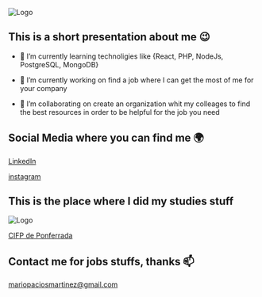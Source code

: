 ![Logo](https://mpmfirst.com/assets/img/logo.png)

## This is a short presentation about me 😉

- 🌱 I’m currently learning technoligies like {React, PHP, NodeJs, PostgreSQL, MongoDB}

- 🔭 I’m currently working on find a job where I can get the most of me for your company

- 👯 I’m collaborating on create an organization whit my colleages to find the best resources in order to be helpful for the job you need

## Social Media where you can find me 🌍

[LinkedIn](https://www.linkedin.com/feed/)

[instagram](https://www.instagram.com/mariopaciosmartinez/)

## This is the place where I did my studies stuff

![Logo](http://programa.cifpponferrada.es/132x60xrojo1.png.pagespeed.ic.swH90I-xXx.png)

[CIFP de Ponferrada](http://cifpponferrada.centros.educa.jcyl.es/sitio/)

## Contact me for jobs stuffs, thanks 📫

[mariopaciosmartinez@gmail.com](mailto:mariopaciosmartinez@gmail.com)

<!--
**mariopaciosmartinez/mariopaciosmartinez** is a ✨ _special_ ✨ repository because its `README.md` (this file) appears on your GitHub profile.

Here are some ideas to get you started:

- 🔭 I’m currently working on ...
- 🌱 I’m currently learning ...
- 👯 I’m looking to collaborate on ...
- 🤔 I’m looking for help with ...
- 💬 Ask me about ...
- 📫 How to reach me: ...
- 😄 Pronouns: ...
- ⚡ Fun fact: ...
-->
